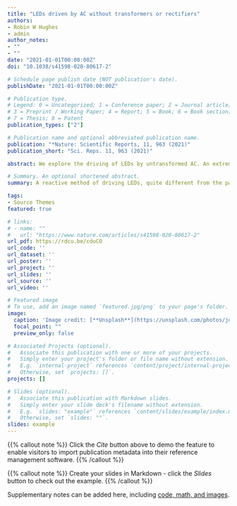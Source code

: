 ```yaml
---
title: "LEDs driven by AC without transformers or rectifiers"
authors:
- Robin W Hughes
- admin
author_notes:
- ""
- ""
date: "2021-01-01T00:00:00Z"
doi: "10.1038/s41598-020-80617-2"

# Schedule page publish date (NOT publication's date).
publishDate: "2021-01-01T00:00:00Z"

# Publication type.
# Legend: 0 = Uncategorized; 1 = Conference paper; 2 = Journal article;
# 3 = Preprint / Working Paper; 4 = Report; 5 = Book; 6 = Book section;
# 7 = Thesis; 8 = Patent
publication_types: ["2"]

# Publication name and optional abbreviated publication name.
publication: "*Nature: Scientific Reports, 11, 963 (2021)"
publication_short: "Sci. Reps. 11, 963 (2021)"

abstract: We explore the driving of LEDs by untransformed AC. An extreme case is driving 1.9 V threshold (red) LEDs with UK mains, peak voltage 325 V. Commonly, driving is by transformed, rectified (DC) supply with a series resistor (where a significant fraction of the power is wasted) to limit current in the LED. With AC, one can instead reactively limit to a maximum current safe for an LED by employing a series capacitive impedance. Cheaper and simpler supplies can thus be employed in some cases. We analyse such non-linear circuits, and also explore questions of duty cycle and power experimentally.

# Summary. An optional shortened abstract.
summary: A reactive method of driving LEDs, quite different from the paradigm taught to students, is explored. It is highly non-linear and, at first, rather counter-intuitive. (Freely available as Open Access.)

tags:
- Source Themes
featured: true

# links:
# - name: ""
#   url: "https://www.nature.com/articles/s41598-020-80617-2"
url_pdf: https://rdcu.be/cduCO
url_code: ''
url_dataset: ''
url_poster: ''
url_project: ''
url_slides: ''
url_source: ''
url_video: ''

# Featured image
# To use, add an image named `featured.jpg/png` to your page's folder. 
image:
  caption: 'Image credit: [**Unsplash**](https://unsplash.com/photos/jdD8gXaTZsc)'
  focal_point: ""
  preview_only: false

# Associated Projects (optional).
#   Associate this publication with one or more of your projects.
#   Simply enter your project's folder or file name without extension.
#   E.g. `internal-project` references `content/project/internal-project/index.md`.
#   Otherwise, set `projects: []`.
projects: []

# Slides (optional).
#   Associate this publication with Markdown slides.
#   Simply enter your slide deck's filename without extension.
#   E.g. `slides: "example"` references `content/slides/example/index.md`.
#   Otherwise, set `slides: ""`.
slides: example
---
```


{{% callout note %}}
Click the *Cite* button above to demo the feature to enable visitors to import publication metadata into their reference management software.
{{% /callout %}}

{{% callout note %}}
Create your slides in Markdown - click the *Slides* button to check out the example.
{{% /callout %}}

Supplementary notes can be added here, including [code, math, and images](https://wowchemy.com/docs/writing-markdown-latex/).
